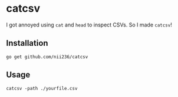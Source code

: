 # catcsv

I got annoyed using `cat` and `head` to inspect CSVs. So I made `catcsv`!

## Installation

```
go get github.com/nii236/catcsv
```

## Usage

```
catcsv -path ./yourfile.csv
```
